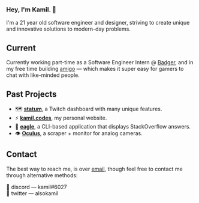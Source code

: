 ### Hey, I'm Kamil. 👋

I'm a 21 year old software engineer and designer, striving to create unique and innovative solutions to modern-day problems.

## Current

Currently working part-time as a Software Engineer Intern @ [Badger](https://www.badgermapping.com/), and in my free time building [amigo](https://github.com/k9mil/amigo) — which makes it super easy for gamers to chat with like-minded people.

## Past Projects
- 🗺️ **[statum](https://github.com/k9mil/statum)**, a Twitch dashboard with many unique features.
- ⚡ **[kamil.codes](https://github.com/kamil-codes/kamil.codes)**, my personal website.
- 🦅 **[eagle](https://github.com/k9mil/eagle)**, a CLI-based application that displays StackOverflow answers.
- 👁️ **[Oculus](https://github.com/k9mil/oculus)**, a scraper + monitor for analog cameras.

## Contact

The best way to reach me, is over [email](mailto:hi@kamil.codes), though feel free to contact me through alternative methods:

💬 discord — kamil#6027\
🦜 twitter — alsokamil
